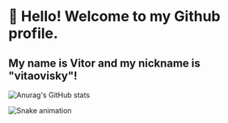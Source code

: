 # 👋 Hello! Welcome to my Github profile.
## My name is Vitor and my nickname is "vitaovisky"!

![Anurag's GitHub stats](https://github-readme-stats.vercel.app/api?username=vitaovisky&show_icons=true&theme=transparent)


![Snake animation](https://github.com/vitaovisky/vitaovisky/blob/github-contribution-grid-snake.svg)
